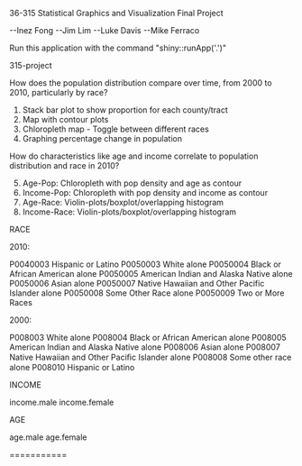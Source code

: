 
36-315 Statistical Graphics and Visualization Final Project

--Inez Fong
--Jim Lim
--Luke Davis
--Mike Ferraco

Run this application with the command "shiny::runApp('.')"



315-project

How does the population distribution compare over time, from 2000 to 2010,
particularly by race?

1.  Stack bar plot to show proportion for each county/tract
2.  Map with contour plots
3. 	Chloropleth map - Toggle between different races
4.  Graphing percentage change in population

How do characteristics like age and income correlate to population distribution and race in 2010?

5.  Age-Pop: Chloropleth with pop density and age as contour
6.  Income-Pop: Chloropleth with pop density and income as contour
7.  Age-Race: Violin-plots/boxplot/overlapping histogram
8.  Income-Race: Violin-plots/boxplot/overlapping histogram

RACE

2010:

P0040003	 Hispanic or Latino
P0050003	 White alone
P0050004	 Black or African American alone
P0050005	 American Indian and Alaska Native alone
P0050006	 Asian alone
P0050007	 Native Hawaiian and Other Pacific Islander alone
P0050008	 Some Other Race alone
P0050009	 Two or More Races

2000:

P008003		White alone
P008004		Black or African American alone
P008005		American Indian and Alaska Native alone
P008006		Asian alone
P008007		Native Hawaiian and Other Paciﬁc Islander alone
P008008		Some other race alone
P008010		Hispanic or Latino

INCOME

income.male
income.female

AGE

age.male
age.female

===========